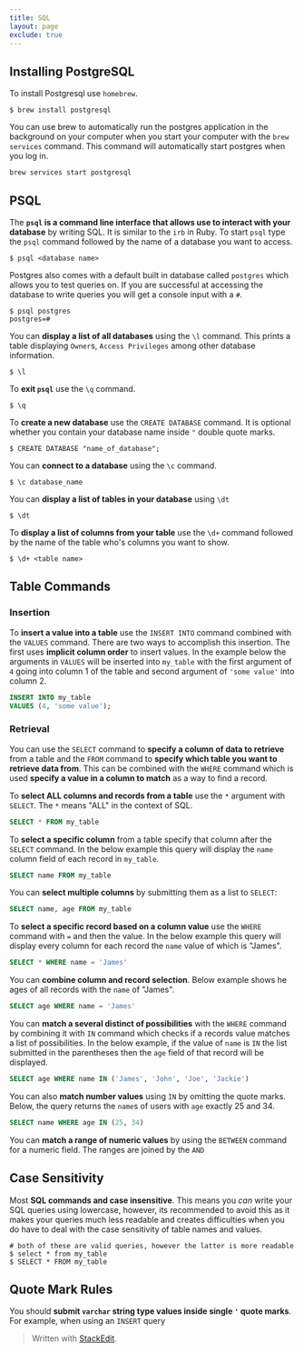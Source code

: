 ```yaml
---
title: SQL
layout: page
exclude: true
---
```

## Installing PostgreSQL

To install Postgresql use `homebrew`.
```
$ brew install postgresql
```
You can use brew to automatically run the postgres application in the background on your computer when you start your computer with the `brew services` command. This command will automatically start postgres when you log in.
```
brew services start postgresql
```
## PSQL
The **`psql` is a command line interface that allows use to interact with your database** by writing SQL. It is similar to the `irb` in Ruby. To start `psql` type the `psql` command followed by the name of a database you want to access. 

```
$ psql <database name>
```
Postgres also comes with a default built in database called `postgres` which allows you to test queries on. If you are successful at accessing the database to write queries you will get a console input with a `#`.
```
$ psql postgres
postgres=#
```
You can **display a list of all databases** using the `\l` command. This prints a table displaying `Owner`s, `Access Privileges` among other database information.
```
$ \l
```

To **exit `psql`** use the `\q` command.
```
$ \q
```

To **create a new database** use the `CREATE DATABASE` command. It is optional whether you contain your database name inside `"` double quote marks.

```
$ CREATE DATABASE "name_of_database";
```

You can **connect to a database** using the `\c` command.
```
$ \c database_name
```

You can **display a list of tables in your database** using `\dt`
```
$ \dt
```

To **display a list of columns from your table** use the `\d+` command followed by the name of the table who's columns you want to show.
```
$ \d+ <table name>
```

## Table Commands

### Insertion

To **insert a value into a table** use the `INSERT INTO` command combined with the `VALUES` command. There are two ways to accomplish this insertion. The first uses **implicit column order** to insert values. In the example below the arguments in `VALUES` will be inserted into `my_table` with the first argument of `4` going into column 1 of the table and second argument of `'some value'` into column 2.

```sql
INSERT INTO my_table
VALUES (4, 'some value');
```

### Retrieval

You can use the `SELECT` command to **specify a column of data to retrieve** from a table and the `FROM` command to **specify which table you want to retrieve data from**. This can be combined with the `WHERE` command which is used **specify a value in a column to match** as a way to find a record.

To **select ALL columns and records from a table** use the `*` argument with `SELECT`. The `*` means "ALL" in the context of SQL.
```sql
SELECT * FROM my_table
```

To **select a specific column** from a table specify that column after the `SELECT` command. In the below example this query will display the `name` column field of each record in `my_table`.
```sql
SELECT name FROM my_table
``` 

You can **select multiple columns** by submitting them as a list to `SELECT`:
```sql
SELECT name, age FROM my_table
```

To **select a specific record based on a column value** use the `WHERE` command with `=` and then the value. In the below example this query will display every column for each record the `name` value of which is "James".
```sql
SELECT * WHERE name = 'James'
```

You can **combine column and record selection**. Below example shows he ages of all records with the `name` of "James".
```sql
SELECT age WHERE name = 'James'
```

You can **match a several distinct of possibilities** with the `WHERE` command by combining it with `IN` command which checks if a records value matches a list of possibilities. In the below example, if the value of `name` is `IN` the list submitted in the parentheses then the `age` field of that record will be displayed. 
```sql
SELECT age WHERE name IN ('James', 'John', 'Joe', 'Jackie')
```

You can also **match number values** using `IN` by omitting the quote marks. Below, the query returns the `name`s of users with `age` exactly 25 and 34.
```sql
SELECT name WHERE age IN (25, 34)
```

You can **match a range of numeric values** by using the `BETWEEN` command for a numeric field. The ranges are joined by the `AND`

## Case Sensitivity

Most **SQL commands and case insensitive**. This means you *can* write your SQL queries using lowercase, however, its recommended to avoid this as it makes your queries much less readable and creates difficulties when you do have to deal with the case sensitivity of table names and values.

```
# both of these are valid queries, however the latter is more readable
$ select * from my_table
$ SELECT * FROM my_table
``` 

## Quote Mark Rules

You should **submit `varchar` string type values inside single `'` quote marks**. For example, when using an `INSERT` query

> Written with [StackEdit](https://stackedit.io/).
<!--stackedit_data:
eyJoaXN0b3J5IjpbMTk3OTExMjA3MCwxNzE5MTc4MzQwLC02Mz
gzNzI1MTUsLTE5MjAyMDgwXX0=
-->